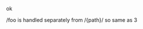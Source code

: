 <!-- f8fe1b6fabc274a4595a7bf25d302ce6 -->
<!--
/foo
/{path}/
-->

ok

/foo is handled separately from /{path}/
so same as 3

